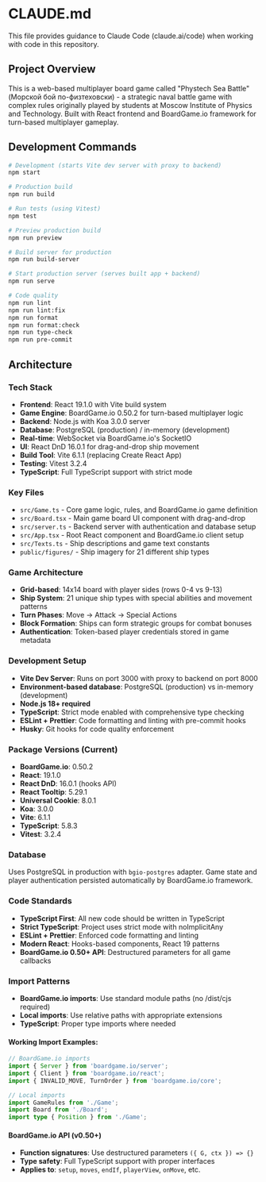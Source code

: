 # CLAUDE.md

This file provides guidance to Claude Code (claude.ai/code) when working with code in this repository.

## Project Overview

This is a web-based multiplayer board game called "Phystech Sea Battle" (Морской бой по-физтеховски) - a strategic naval battle game with complex rules originally played by students at Moscow Institute of Physics and Technology. Built with React frontend and BoardGame.io framework for turn-based multiplayer gameplay.

## Development Commands

```bash
# Development (starts Vite dev server with proxy to backend)
npm start

# Production build
npm run build

# Run tests (using Vitest)
npm test

# Preview production build
npm run preview

# Build server for production
npm run build-server

# Start production server (serves built app + backend)
npm run serve

# Code quality
npm run lint
npm run lint:fix
npm run format
npm run format:check
npm run type-check
npm run pre-commit
```

## Architecture

### Tech Stack
- **Frontend**: React 19.1.0 with Vite build system
- **Game Engine**: BoardGame.io 0.50.2 for turn-based multiplayer logic
- **Backend**: Node.js with Koa 3.0.0 server
- **Database**: PostgreSQL (production) / in-memory (development)
- **Real-time**: WebSocket via BoardGame.io's SocketIO
- **UI**: React DnD 16.0.1 for drag-and-drop ship movement
- **Build Tool**: Vite 6.1.1 (replacing Create React App)
- **Testing**: Vitest 3.2.4
- **TypeScript**: Full TypeScript support with strict mode

### Key Files
- `src/Game.ts` - Core game logic, rules, and BoardGame.io game definition
- `src/Board.tsx` - Main game board UI component with drag-and-drop
- `src/server.ts` - Backend server with authentication and database setup
- `src/App.tsx` - Root React component and BoardGame.io client setup
- `src/Texts.ts` - Ship descriptions and game text constants
- `public/figures/` - Ship imagery for 21 different ship types

### Game Architecture
- **Grid-based**: 14x14 board with player sides (rows 0-4 vs 9-13)
- **Ship System**: 21 unique ship types with special abilities and movement patterns
- **Turn Phases**: Move → Attack → Special Actions
- **Block Formation**: Ships can form strategic groups for combat bonuses
- **Authentication**: Token-based player credentials stored in game metadata

### Development Setup
- **Vite Dev Server**: Runs on port 3000 with proxy to backend on port 8000
- **Environment-based database**: PostgreSQL (production) vs in-memory (development)
- **Node.js 18+ required**
- **TypeScript**: Strict mode enabled with comprehensive type checking
- **ESLint + Prettier**: Code formatting and linting with pre-commit hooks
- **Husky**: Git hooks for code quality enforcement

### Package Versions (Current)
- **BoardGame.io**: 0.50.2
- **React**: 19.1.0
- **React DnD**: 16.0.1 (hooks API)
- **React Tooltip**: 5.29.1
- **Universal Cookie**: 8.0.1
- **Koa**: 3.0.0
- **Vite**: 6.1.1
- **TypeScript**: 5.8.3
- **Vitest**: 3.2.4

### Database
Uses PostgreSQL in production with `bgio-postgres` adapter. Game state and player authentication persisted automatically by BoardGame.io framework.

### Code Standards
- **TypeScript First**: All new code should be written in TypeScript
- **Strict TypeScript**: Project uses strict mode with noImplicitAny
- **ESLint + Prettier**: Enforced code formatting and linting
- **Modern React**: Hooks-based components, React 19 patterns
- **BoardGame.io 0.50+ API**: Destructured parameters for all game callbacks

### Import Patterns
- **BoardGame.io imports**: Use standard module paths (no /dist/cjs required)
- **Local imports**: Use relative paths with appropriate extensions
- **TypeScript**: Proper type imports where needed

#### Working Import Examples:
```typescript
// BoardGame.io imports
import { Server } from 'boardgame.io/server';
import { Client } from 'boardgame.io/react';
import { INVALID_MOVE, TurnOrder } from 'boardgame.io/core';

// Local imports
import GameRules from './Game';
import Board from './Board';
import type { Position } from './Game';
```

#### BoardGame.io API (v0.50+)
- **Function signatures**: Use destructured parameters `({ G, ctx }) => {}`
- **Type safety**: Full TypeScript support with proper interfaces
- **Applies to**: `setup`, `moves`, `endIf`, `playerView`, `onMove`, etc.